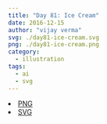 ```yaml
---
title: "Day 81: Ice Cream"
date: 2016-12-15
author: "vijay verma"
svg: ./day81-ice-cream.svg
png: ./day81-ice-cream.png
category:
  - illustration
tags:
  - ai
  - svg
---
```

<li><a href="./day81-ice-cream.png" download className="btn-png">PNG</a></li>
<li><a href="./day81-ice-cream.svg" download className="btn-svg">SVG</a></li>
